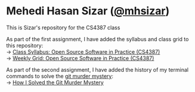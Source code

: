 # Mehedi Hasan Sizar ([@mhsizar](https://github.com/mhsizar))
This is Sizar's repository for the CS4387 class

As part of the first assignment, I have added the syllabus and class grid to this repository:  
&rarr; [Class Syllabus: Open Source Software in Practice (CS4387)](https://github.com/bennColl-cs4387/Sizar/blob/main/Syllabus/class_syllabus.md)  
&rarr; [Weekly Grid: Open Source Software in Practice (CS4387)](https://github.com/bennColl-cs4387/Sizar/blob/main/Syllabus/class_schedule.md)  
  
As part of the second assignment, I have added the history of my terminal commands to solve the [git murder mystery](https://github.com/nivbend/gitstery):  
&rarr; [How I Solved the Git Murder Mystery](https://github.com/bennColl-cs4387/Sizar/blob/main/gmm/gmm_history_sizar.txt) 
